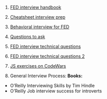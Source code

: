 1. [FED interview handbook](https://github.com/yangshun/front-end-interview-handbook)

2. [Cheatsheet interview prep](https://github.com/yangshun/tech-interview-handbook/blob/master/preparing/cheatsheet.md)

3. [Behavioral interview for FED](https://github.com/yangshun/tech-interview-handbook/blob/master/non-technical/behavioral.md)

4. [Questions to ask](https://github.com/yangshun/tech-interview-handbook/blob/master/non-technical/questions-to-ask.md)

5. [FED interview technical questions](https://github.com/h5bp/Front-end-Developer-Interview-Questions)

6. [FED interview technical questions 2](https://github.com/khan4019/front-end-Interview-Questions)

7. [JS exercises on CodeWars](https://github.com/bogutski/js-road-map/blob/master/tasks.md)

8. General Interview Process:
**Books:**
* O’Reilly Interviewing Skills by Tim Hindle
* O’Reilly Job interview success for introverts
